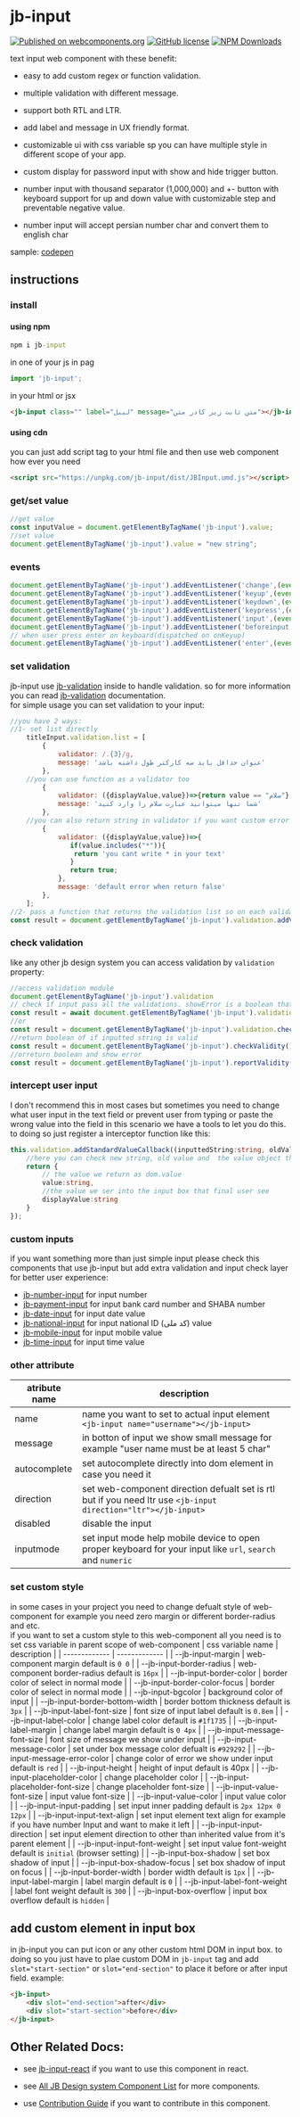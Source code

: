 # jb-input

[![Published on webcomponents.org](https://img.shields.io/badge/webcomponents.org-published-blue.svg)](https://www.webcomponents.org/element/jb-input)
[![GitHub license](https://img.shields.io/badge/license-MIT-brightgreen.svg)](https://raw.githubusercontent.com/javadbat/jb-input/master/LICENSE)
[![NPM Downloads](https://img.shields.io/npm/dw/jb-input)](https://www.npmjs.com/package/jb-input)

text input web component with these benefit:

- easy to add custom regex or function validation.

- multiple validation with different message.

- support both RTL and LTR.

- add label and message in UX friendly format.

- customizable ui with css variable sp you can have multiple style in different scope of your app.

- custom display for password input with show and hide trigger button.

- number input with thousand separator (1,000,000) and  +- button with keyboard support for up and down value with customizable step and preventable negative value.

- number input will accept persian number char and convert them to english char

sample: [codepen](https://codepen.io/javadbat/pen/dyNwddd)    

## instructions

### install

#### using npm

```cmd
npm i jb-input
```

in one of your js in pag

```js
import 'jb-input';

```

in your html or jsx

```html
<jb-input class="" label="لیبل" message="متن ثابت زیر کادر متن"></jb-input>
```
#### using cdn

you can just add script tag to your html file and then use web component how ever you need

```HTML
<script src="https://unpkg.com/jb-input/dist/JBInput.umd.js"></script>
```

### get/set value

```js
//get value
const inputValue = document.getElementByTagName('jb-input').value;
//set value
document.getElementByTagName('jb-input').value = "new string";
```

### events

```js
document.getElementByTagName('jb-input').addEventListener('change',(event)=>{console.log(event.target.value)});
document.getElementByTagName('jb-input').addEventListener('keyup',(event)=>{console.log(event.target.value)});
document.getElementByTagName('jb-input').addEventListener('keydown',(event)=>{console.log(event.target.value)});
document.getElementByTagName('jb-input').addEventListener('keypress',(event)=>{console.log(event.target.value)});
document.getElementByTagName('jb-input').addEventListener('input',(event)=>{console.log(event.target.value)});
document.getElementByTagName('jb-input').addEventListener('beforeinput',(event)=>{console.log(event.target.value)});
// when user press enter on keyboard(dispatched on onKeyup)
document.getElementByTagName('jb-input').addEventListener('enter',(event)=>{console.log(event.target.value)});
```

### set validation

jb-input use [jb-validation](https://github.com/javadbat/jb-validation) inside to handle validation. so for more information you can read [jb-validation](https://github.com/javadbat/jb-validation) documentation.  
for simple usage you can set validation to your input:

```js
//you have 2 ways: 
//1- set list directly 
    titleInput.validation.list = [
        {
            validator: /.{3}/g,
            message: 'عنوان حداقل باید سه کارکتر طول داشته باشد'
        },
    //you can use function as a validator too
        {
            validator: ({displayValue,value})=>{return value == "سلام"},
            message: 'شما تنها میتوانید عبارت سلام را وارد کنید'
        },
    //you can also return string in validator if you want custom error message in some edge cases
        {
            validator: ({displayValue,value})=>{
               if(value.includes("*")){
                return 'you cant write * in your text'
               }
               return true;
            },
            message: 'default error when return false'
        },
    ];
//2- pass a function that returns the validation list so on each validation process we execute your callback function and get the needed validation list
const result = document.getElementByTagName('jb-input').validation.addValidationListGetter(getterFunction)
```

### check validation

like any other jb design system you can access validation by `validation` property:
```js
//access validation module
document.getElementByTagName('jb-input').validation
// check if input pass all the validations. showError is a boolean that determine your intent to show error to user on invalid status.
const result = await document.getElementByTagName('jb-input').validation.checkValidity({showError})
//or
const result = document.getElementByTagName('jb-input').validation.checkValiditySync({showError})
//return boolean of if inputted string is valid
const result = document.getElementByTagName('jb-input').checkValidity()
//orreturn boolean and show error
const result = document.getElementByTagName('jb-input').reportValidity()

```
### intercept user input

I don't recommend this in most cases but sometimes you need to change what user input in the text field or prevent user from typing or paste the wrong value into the field in this scenario we have a tools to let you do this. to doing so just register a interceptor function like this:
```ts
this.validation.addStandardValueCallback((inputtedString:string, oldValue:JBInputValue, prevResult:JBInputValue):JBInputValue=>{
    //here you can check new string, old value and  the value object that return by previous StandardValueCallback if you register multiple callback to modify value 
    return {
        // the value we return as dom.value
        value:string,
        //the value we ser into the input box that final user see
        displayValue:string
    }
});
```

### custom inputs
if you want something more than just simple input please check this components that use jb-input but add extra validation and input check layer for better user experience:   
- [jb-number-input](https://github.com/javadbat/jb-number-input) for input number
- [jb-payment-input](https://github.com/javadbat/jb-payment-input) for input bank card number and SHABA number
- [jb-date-input](https://github.com/javadbat/jb-date-input) for input date value
- [jb-national-input](https://github.com/javadbat/jb-national-input) for input national ID (کد ملی) value
- [jb-mobile-input](https://github.com/javadbat/jb-mobile-input) for input mobile value
- [jb-time-input](https://github.com/javadbat/jb-time-input) for input time value

### other attribute

| atribute name  | description                                                                                                         |
| -------------  | -------------                                                                                                       |
| name           | name you want to set to actual input element `<jb-input name="username"></jb-input>`                                |
| message        | in botton of input we show small message for example "user name must be at least 5 char"                            |
| autocomplete   | set autocomplete directly into dom element in case you need it                                                      |
| direction      | set web-component direction defualt set is rtl but if you need ltr use `<jb-input direction="ltr"></jb-input>`      |
| disabled       | disable the input                                                                                                   |
| inputmode      | set input mode help mobile device to open proper keyboard for your input like `url`, `search` and `numeric`         |

### set custom style

in some cases in your project you need to change defualt style of web-component for example you need zero margin or different border-radius and etc.    
if you want to set a custom style to this web-component all you need is to set css variable in parent scope of web-component 
| css variable name                  | description                                                                                   |
| -------------                      | -------------                                                                                 |
| --jb-input-margin                  | web-component margin default is `0 0`                                                      |
| --jb-input-border-radius           | web-component border-radius default is `16px`                                                 |
| --jb-input-border-color            | border color of select in normal mode                                                         |
| --jb-input-border-color-focus      | border color of select in normal mode                                                         |
| --jb-input-bgcolor                 | background color of input                                                                     |
| --jb-input-border-bottom-width     | border bottom thickness default is `3px`                                                      |
| --jb-input-label-font-size         | font size of input label default is `0.8em`                                                   |
| --jb-input-label-color             | change label color default is `#1f1735`                                                       |
| --jb-input-label-margin            | change label margin default is `0 4px`                                                        |
| --jb-input-message-font-size       | font size of message we show under input                                                      |
| --jb-input-message-color           | set under box message color defualt is `#929292`                                              |
| --jb-input-message-error-color     | change color of error we show under input default is `red`                                    |
| --jb-input-height                  | height of input default is 40px                                                               |
| --jb-input-placeholder-color       | change placeholder color                                                                      |
| --jb-input-placeholder-font-size   | change placeholder font-size                                                                  |
| --jb-input-value-font-size         | input value font-size                                                                         |
| --jb-input-value-color             | input value color                                                                             |
| --jb-input-input-padding           | set input inner padding default is `2px 12px 0 12px`                                          |
| --jb-input-input-text-align        | set input element text align for example if you have number Input and want to make it left    |
| --jb-input-input-direction         | set input element direction to other than inherited value from it's parent element            |
| --jb-input-input-font-weight       | set input value font-weight default is `initial` (browser setting)                            |
| --jb-input-box-shadow              | set box shadow of input                                                                       |
| --jb-input-box-shadow-focus        | set box shadow of input on focus                                                              |
| --jb-input-border-width            | border width  default is `1px`                                                                |
| --jb-input-label-margin            | label margin default is `0`                                                                   |
| --jb-input-label-font-weight       | label font weight default is `300`                                                            |
| --jb-input-box-overflow            | input box overflow default is `hidden`                                                        |

## add custom element in input box

in jb-input you can put icon or any other custom html DOM in input box. to doing so you just have to plae custom DOM in `jb-input` tag and add `slot="start-section"` or `slot="end-section"` to place it before or after input field.
example:

```HTML
<jb-input>
    <div slot="end-section">after</div>
    <div slot="start-section">before</div>
</jb-input>
```

## Other Related Docs:

- see [jb-input-react](https://github.com/javadbat/jb-input-react) if you want to use this component in react.

- see [All JB Design system Component List](https://github.com/javadbat/design-system/blob/master/docs/component-list.md) for more components.

- use [Contribution Guide](https://github.com/javadbat/design-system/blob/master/docs/contribution-guide.md) if you want to contribute in this component.
